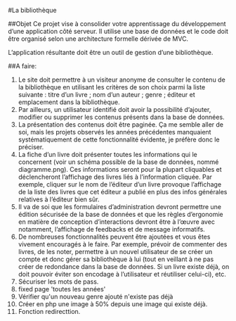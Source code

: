 #La bibliothèque

##Objet
Ce projet vise à consolider votre apprentissage du développement d’une application côté serveur. Il utilise une base de données et le code doit être organisé selon une architecture formelle dérivée de MVC.

L’application résultante doit être un outil de gestion d’une bibliothèque.

##A faire:
1. Le site doit permettre à un visiteur anonyme de consulter le contenu de la bibliothèque en utilisant les critères de son choix parmi la liste suivante : titre d’un livre ; nom d’un auteur ; genre ; éditeur et emplacement dans la bibliothèque.
2. Par ailleurs, un utilisateur identifié doit avoir la possibilité d’ajouter, modifier ou supprimer les contenus présents dans la base de données.
3. La présentation des contenus doit être paginée. Ça me semble aller de soi, mais les projets observés les années précédentes manquaient systématiquement de cette fonctionnalité évidente, je préfère donc le préciser.
4. La fiche d’un livre doit présenter toutes les informations qui le concernent (voir un schéma possible de la base de données, nommé diagramme.png). Ces informations seront pour la plupart cliquables et déclencheront l’affichage des livres liés à l’information cliquée. Par exemple, cliquer sur le nom de l’éditeur d’un livre provoque l’affichage de la liste des livres que cet éditeur a publié en plus des infos générales relatives à l’éditeur bien sûr.
5. Il va de soi que les formulaires d’administration devront permettre une édition sécurisée de la base de données et que les règles d’ergonomie en matière de conception d’interactions devront être à l’œuvre avec notamment, l’affichage de feedbacks et de message informatifs.
6. De nombreuses fonctionnalités peuvent être ajoutées et vous êtes vivement encouragés à le faire. Par exemple, prévoir de commenter des livres, de les noter, permettre à un nouvel utilisateur de se créer un compte et donc gérer sa bibliothèque à lui (tout en veillant à ne pas créer de redondance dans la base de données. Si un livre existe déjà, on doit pouvoir éviter son encodage à l’utilisateur et réutiliser celui-ci), etc.
7. Sécuriser les mots de pass. 
8. fixed page 'toutes les années'
9. Vérifier qu'un nouveau genre ajouté n'existe pas déjà
10. Créer en php une image à 50% depuis une image qui existe déjà.
11. Fonction redirecttion.